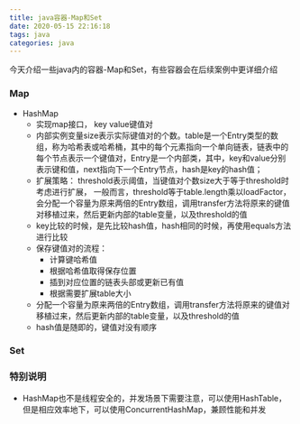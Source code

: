 ```yaml
---
title: java容器-Map和Set
date: 2020-05-15 22:16:18
tags: java
categories: java
---
```

今天介绍一些java内的容器-Map和Set，有些容器会在后续案例中更详细介绍


### Map
- HashMap
  - 实现map接口， key value键值对
  - 内部实例变量size表示实际键值对的个数。table是一个Entry类型的数组，称为哈希表或哈希桶，其中的每个元素指向一个单向链表，链表中的每个节点表示一个键值对，Entry是一个内部类，其中，key和value分别表示键和值，next指向下一个Entry节点，hash是key的hash值；
  - 扩展策略： threshold表示阈值，当键值对个数size大于等于threshold时考虑进行扩展， 一般而言，threshold等于table.length乘以loadFactor，会分配一个容量为原来两倍的Entry数组，调用transfer方法将原来的键值对移植过来，然后更新内部的table变量，以及threshold的值
  - key比较的时候，是先比较hash值，hash相同的时候，再使用equals方法进行比较
  - 保存键值对的流程：
    - 计算键哈希值
    - 根据哈希值取得保存位置
    - 插到对应位置的链表头部或更新已有值
    - 根据需要扩展table大小
  - 分配一个容量为原来两倍的Entry数组，调用transfer方法将原来的键值对移植过来，然后更新内部的table变量，以及threshold的值
  - hash值是随即的，键值对没有顺序
  

### Set

### 特别说明
- HashMap也不是线程安全的，并发场景下需要注意，可以使用HashTable，但是相应效率地下，可以使用ConcurrentHashMap，兼顾性能和并发
